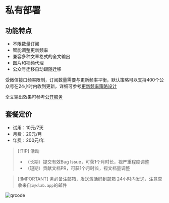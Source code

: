 # 私有部署

## 功能特点

- 不限数量订阅
- 智能调整更新频率
- 兼容多种文章格式的全文输出
- 图片和视频代理
- 公众号迁移自动跟随迁移

受微信接口频率限制，订阅数量需要与更新频率平衡，默认策略可以支持400个公众号在24小时内收到更新，详细可参考[更新频率策略设计](https://blog.xlab.app/p/d73537b/)

全文输出效果可参考[公开服务](/list/)

## 套餐定价

- 试用：10元/7天
- 月费：20元/月
- 年费：200元/年

> [!TIP] 活动
>
> - （长期）提交有效Bug Issue，可获1个月时长，视严重程度调整
> - （短期）贡献文档PR，可获1个月时长，视文档量调整

> [!IMPORTANT] 务必备注邮箱，发送激活码到邮箱
> 24小时内发送，注意查收来自`i@xlab.app`的邮件

![qrcode](/image/wx.jpg)
